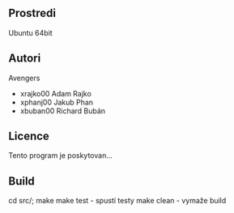 Prostredi
---------

Ubuntu 64bit

Autori
------

Avengers
- xrajko00 Adam Rajko 
- xphanj00 Jakub Phan 
- xbuban00 Richard Bubán

Licence
-------

Tento program je poskytovan...

Build
-------

cd src/; make
make test - spustí testy
make clean - vymaže build